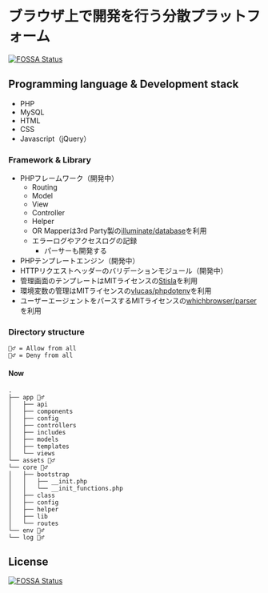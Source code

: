 # ブラウザ上で開発を行う分散プラットフォーム
[![FOSSA Status](https://app.fossa.com/api/projects/git%2Bgithub.com%2Fhuuyafwww%2Fdevelovation-project.svg?type=shield)](https://app.fossa.com/projects/git%2Bgithub.com%2Fhuuyafwww%2Fdevelovation-project?ref=badge_shield)


## Programming language & Development stack

- PHP
- MySQL
- HTML
- CSS
- Javascript（jQuery）

### Framework & Library

- PHPフレームワーク（開発中）
    - Routing
    - Model
    - View
    - Controller
    - Helper
    - OR Mapperは3rd Party製の[illuminate/database](https://github.com/illuminate/database)を利用
    - エラーログやアクセスログの記録
        - パーサーも開発する
- PHPテンプレートエンジン（開発中）
- HTTPリクエストヘッダーのバリデーションモジュール（開発中）
- 管理画面のテンプレートはMITライセンスの[Stisla](https://getstisla.com/)を利用
- 環境変数の管理はMITライセンスの[vlucas/phpdotenv](https://github.com/vlucas/phpdotenv)を利用
- ユーザーエージェントをパースするMITライセンスの[whichbrowser/parser](https://github.com/WhichBrowser/Parser-PHP)を利用

### Directory structure

```
🙆‍♂️ = Allow from all
🙅‍♂️ = Deny from all
```

#### Now

```
.
├── app 🙅‍♂️
│   ├── api
│   ├── components
│   ├── config
│   ├── controllers
│   ├── includes
│   ├── models
│   ├── templates
│   └── views
└── assets 🙆‍♂️
└── core 🙅‍♂️
│   ├── bootstrap
│   │   ├── __init.php
│   │   └── __init_functions.php
│   ├── class
│   ├── config
│   ├── helper
│   ├── lib
│   └── routes
└── env 🙅‍♂️
└── log 🙅‍♂️
```


## License
[![FOSSA Status](https://app.fossa.com/api/projects/git%2Bgithub.com%2Fhuuyafwww%2Fdevelovation-project.svg?type=large)](https://app.fossa.com/projects/git%2Bgithub.com%2Fhuuyafwww%2Fdevelovation-project?ref=badge_large)